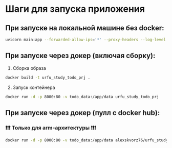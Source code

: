 # Шаги для запуска приложения
## При запуске на локальной машине без docker:
```bash
uvicorn main:app --forwarded-allow-ips='*' --proxy-headers --log-level debug --reload
```

## При запуске через докер (включая сборку):
1. Сборка образа
```bash
docker build -t urfu_study_todo_prj .
```
2. Запуск контейнера
```bash
docker run -d -p 8000:80 -v todo_data:/app/data urfu_study_todo_prj
```

## При запуске через докер (пулл с docker hub):
### ❗❗❗ Только для arm-архитектуры ❗❗❗
```bash
docker run -d -p 8000:80 -v todo_data:/app/data alexskvorz76/urfu_study_todo_prj:latest
```